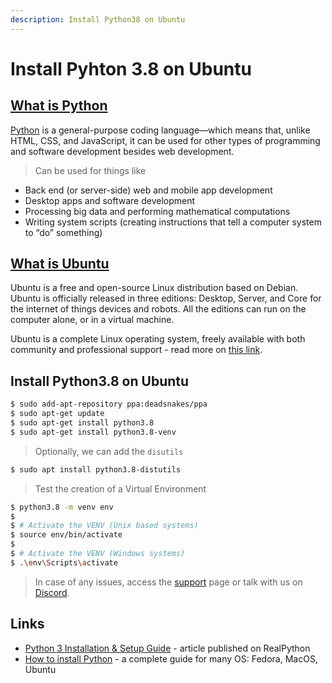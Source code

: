 ```yaml
---
description: Install Python38 on Ubuntu
---
```


# Install Pyhton 3.8 on Ubuntu

## [What is Python](https://github.com/app-generator/docs/tree/a268ebbde6808cc5c9f8fafc0fee2146d93dc220/what-is/python/README.md)

[Python](https://www.python.org/) is a general-purpose coding language—which means that, unlike HTML, CSS, and JavaScript, it can be used for other types of programming and software development besides web development.

> Can be used for things like

* Back end \(or server-side\) web and mobile app development
* Desktop apps and software development
* Processing big data and performing mathematical computations
* Writing system scripts \(creating instructions that tell a computer system to “do” something\)

## [What is Ubuntu](https://github.com/app-generator/docs/tree/a268ebbde6808cc5c9f8fafc0fee2146d93dc220/what-is/ubuntu/README.md)

Ubuntu is a free and open-source Linux distribution based on Debian. Ubuntu is officially released in three editions: Desktop, Server, and Core for the internet of things devices and robots. All the editions can run on the computer alone, or in a virtual machine.

Ubuntu is a complete Linux operating system, freely available with both community and professional support - read more on [this link](https://github.com/app-generator/docs/tree/a268ebbde6808cc5c9f8fafc0fee2146d93dc220/what-is/ubuntu/README.md).

## Install Python3.8 on Ubuntu

```bash
$ sudo add-apt-repository ppa:deadsnakes/ppa
$ sudo apt-get update
$ sudo apt-get install python3.8
$ sudo apt-get install python3.8-venv
```

> Optionally, we can add the `disutils`

```bash
$ sudo apt install python3.8-distutils
```

> Test the creation of a Virtual Environment

```bash
$ python3.8 -m venv env
$
$ # Activate the VENV (Unix based systems)
$ source env/bin/activate
$
$ # Activate the VENV (Windows systems)
$ .\env\Scripts\activate
```

> In case of any issues, access the [support](https://appseed.us/support) page or talk with us on [Discord](https://discord.gg/fZC6hup).

## Links

* [Python 3 Installation & Setup Guide](https://realpython.com/installing-python/) - article published on RealPython
* [How to install Python](https://realpython.com/installing-python/) - a complete guide for many OS: Fedora, MacOS, Ubuntu

